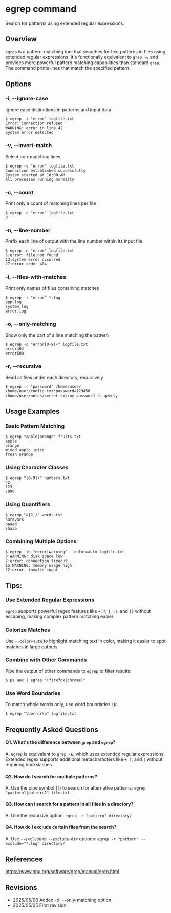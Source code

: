 # egrep command

Search for patterns using extended regular expressions.

## Overview

`egrep` is a pattern-matching tool that searches for text patterns in files using extended regular expressions. It's functionally equivalent to `grep -E` and provides more powerful pattern matching capabilities than standard `grep`. The command prints lines that match the specified pattern.

## Options

### **-i, --ignore-case**

Ignore case distinctions in patterns and input data

```console
$ egrep -i "error" logfile.txt
Error: Connection refused
WARNING: error in line 42
System error detected
```

### **-v, --invert-match**

Select non-matching lines

```console
$ egrep -v "error" logfile.txt
Connection established successfully
System started at 10:00 AM
All processes running normally
```

### **-c, --count**

Print only a count of matching lines per file

```console
$ egrep -c "error" logfile.txt
3
```

### **-n, --line-number**

Prefix each line of output with the line number within its input file

```console
$ egrep -n "error" logfile.txt
5:error: file not found
12:system error occurred
27:error code: 404
```

### **-l, --files-with-matches**

Print only names of files containing matches

```console
$ egrep -l "error" *.log
app.log
system.log
error.log
```

### **-o, --only-matching**

Show only the part of a line matching the pattern

```console
$ egrep -o "error[0-9]+" logfile.txt
error404
error500
```

### **-r, --recursive**

Read all files under each directory, recursively

```console
$ egrep -r "password" /home/user/
/home/user/config.txt:password=123456
/home/user/notes/secret.txt:my password is qwerty
```

## Usage Examples

### Basic Pattern Matching

```console
$ egrep "apple|orange" fruits.txt
apple
orange
mixed apple juice
fresh orange
```

### Using Character Classes

```console
$ egrep "[0-9]+" numbers.txt
42
123
7890
```

### Using Quantifiers

```console
$ egrep "a{2,}" words.txt
aardvark
baaad
shaaa
```

### Combining Multiple Options

```console
$ egrep -in "error|warning" --color=auto logfile.txt
3:WARNING: disk space low
7:error: connection timeout
15:WARNING: memory usage high
22:error: invalid input
```

## Tips:

### Use Extended Regular Expressions

`egrep` supports powerful regex features like `+`, `?`, `|`, `()`, and `{}` without escaping, making complex pattern matching easier.

### Colorize Matches

Use `--color=auto` to highlight matching text in color, making it easier to spot matches in large outputs.

### Combine with Other Commands

Pipe the output of other commands to `egrep` to filter results:
```console
$ ps aux | egrep "(firefox|chrome)"
```

### Use Word Boundaries

To match whole words only, use word boundaries `\b`:
```console
$ egrep "\berror\b" logfile.txt
```

## Frequently Asked Questions

#### Q1. What's the difference between `grep` and `egrep`?
A. `egrep` is equivalent to `grep -E`, which uses extended regular expressions. Extended regex supports additional metacharacters like `+`, `?`, and `|` without requiring backslashes.

#### Q2. How do I search for multiple patterns?
A. Use the pipe symbol (`|`) to search for alternative patterns: `egrep "pattern1|pattern2" file.txt`

#### Q3. How can I search for a pattern in all files in a directory?
A. Use the recursive option: `egrep -r "pattern" directory/`

#### Q4. How do I exclude certain files from the search?
A. Use `--exclude` or `--exclude-dir` options: `egrep -r "pattern" --exclude="*.log" directory/`

## References

https://www.gnu.org/software/grep/manual/grep.html

## Revisions

- 2025/05/06 Added -o, --only-matching option
- 2025/05/05 First revision